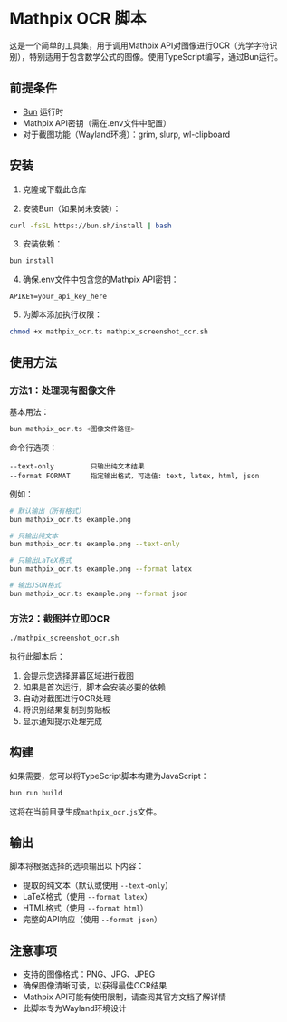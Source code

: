 # Mathpix OCR 脚本

这是一个简单的工具集，用于调用Mathpix API对图像进行OCR（光学字符识别），特别适用于包含数学公式的图像。使用TypeScript编写，通过Bun运行。

## 前提条件

- [Bun](https://bun.sh/) 运行时
- Mathpix API密钥（需在.env文件中配置）
- 对于截图功能（Wayland环境）：grim, slurp, wl-clipboard

## 安装

1. 克隆或下载此仓库

2. 安装Bun（如果尚未安装）：
```bash
curl -fsSL https://bun.sh/install | bash
```

3. 安装依赖：
```bash
bun install
```

4. 确保.env文件中包含您的Mathpix API密钥：
```
APIKEY=your_api_key_here
```

5. 为脚本添加执行权限：
```bash
chmod +x mathpix_ocr.ts mathpix_screenshot_ocr.sh
```

## 使用方法

### 方法1：处理现有图像文件

基本用法：
```bash
bun mathpix_ocr.ts <图像文件路径>
```

命令行选项：
```
--text-only         只输出纯文本结果
--format FORMAT     指定输出格式，可选值: text, latex, html, json
```

例如：

```bash
# 默认输出（所有格式）
bun mathpix_ocr.ts example.png

# 只输出纯文本
bun mathpix_ocr.ts example.png --text-only

# 只输出LaTeX格式
bun mathpix_ocr.ts example.png --format latex

# 输出JSON格式
bun mathpix_ocr.ts example.png --format json
```

### 方法2：截图并立即OCR

```bash
./mathpix_screenshot_ocr.sh
```

执行此脚本后：
1. 会提示您选择屏幕区域进行截图
2. 如果是首次运行，脚本会安装必要的依赖
3. 自动对截图进行OCR处理
4. 将识别结果复制到剪贴板
5. 显示通知提示处理完成

## 构建

如果需要，您可以将TypeScript脚本构建为JavaScript：

```bash
bun run build
```

这将在当前目录生成`mathpix_ocr.js`文件。

## 输出

脚本将根据选择的选项输出以下内容：

- 提取的纯文本（默认或使用 `--text-only`）
- LaTeX格式（使用 `--format latex`）
- HTML格式（使用 `--format html`）
- 完整的API响应（使用 `--format json`）

## 注意事项

- 支持的图像格式：PNG、JPG、JPEG
- 确保图像清晰可读，以获得最佳OCR结果
- Mathpix API可能有使用限制，请查阅其官方文档了解详情
- 此脚本专为Wayland环境设计 